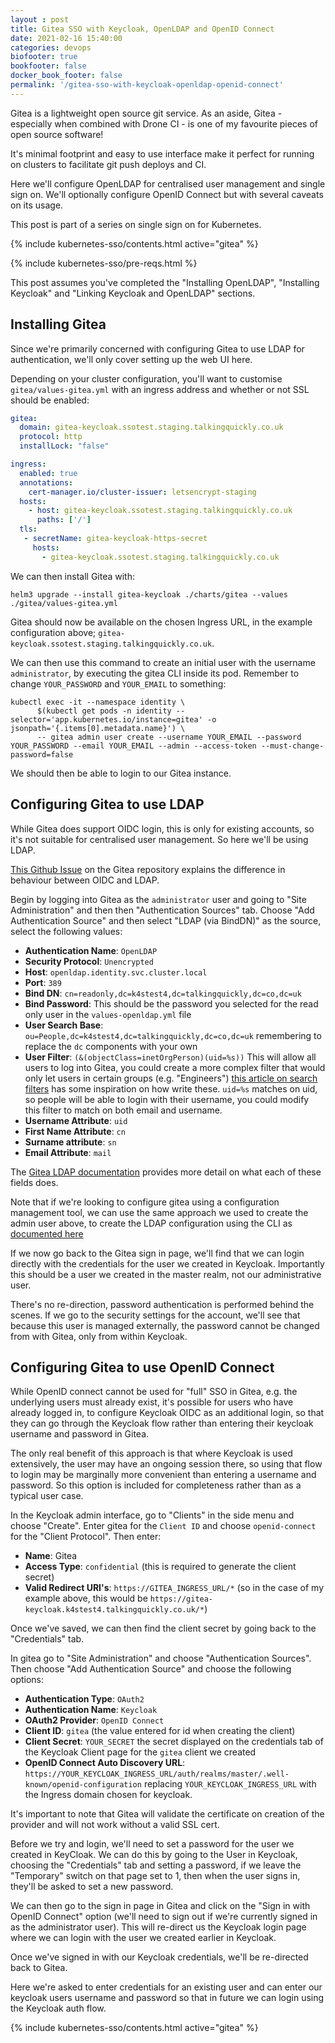 ```yaml
---
layout : post
title: Gitea SSO with Keycloak, OpenLDAP and OpenID Connect
date: 2021-02-16 15:40:00
categories: devops
biofooter: true
bookfooter: false
docker_book_footer: false
permalink: '/gitea-sso-with-keycloak-openldap-openid-connect'
---
```


Gitea is a lightweight open source git service. As an aside, Gitea - especially when combined with Drone CI - is one of my favourite pieces of open source software!

It's minimal footprint and easy to use interface make it perfect for running on clusters to facilitate git push deploys and CI.

Here we'll configure OpenLDAP for centralised user management and single sign on. We'll optionally configure OpenID Connect but with several caveats on its usage.

This post is part of a series on single sign on for Kubernetes.

<!--more-->

{% include kubernetes-sso/contents.html active="gitea" %}

{% include kubernetes-sso/pre-reqs.html %}

This post assumes you've completed the "Installing OpenLDAP", "Installing Keycloak" and "Linking Keycloak and OpenLDAP" sections.

## Installing Gitea

Since we're primarily concerned with configuring Gitea to use LDAP for authentication, we'll only cover setting up the web UI here.

Depending on your cluster configuration, you'll want to customise `gitea/values-gitea.yml` with an ingress address and whether or not SSL should be enabled:

```yaml
gitea:
  domain: gitea-keycloak.ssotest.staging.talkingquickly.co.uk 
  protocol: http
  installLock: "false"

ingress:
  enabled: true
  annotations:
    cert-manager.io/cluster-issuer: letsencrypt-staging
  hosts:
    - host: gitea-keycloak.ssotest.staging.talkingquickly.co.uk
      paths: ['/']
  tls:
   - secretName: gitea-keycloak-https-secret
     hosts:
       - gitea-keycloak.ssotest.staging.talkingquickly.co.uk
```

We can then install Gitea with:

```
helm3 upgrade --install gitea-keycloak ./charts/gitea --values ./gitea/values-gitea.yml
```

Gitea should now be available on the chosen Ingress URL, in the example configuration above; `gitea-keycloak.ssotest.staging.talkingquickly.co.uk`.

We can then use this command to create an initial user with the username `administrator`, by executing the gitea CLI inside its pod. Remember to change `YOUR_PASSWORD` and `YOUR_EMAIL` to something:

```
kubectl exec -it --namespace identity \
      $(kubectl get pods -n identity --selector='app.kubernetes.io/instance=gitea' -o jsonpath='{.items[0].metadata.name}') \
      -- gitea admin user create --username YOUR_EMAIL --password YOUR_PASSWORD --email YOUR_EMAIL --admin --access-token --must-change-password=false
```

We should then be able to login to our Gitea instance.

## Configuring Gitea to use LDAP

While Gitea does support OIDC login, this is only for existing accounts, so it's not suitable for centralised user management. So here we'll be using LDAP.

[This Github Issue](https://github.com/go-gitea/gitea/issues/1124?_pjax=%23js-repo-pjax-container#issuecomment-284911694) on the Gitea repository explains the difference in behaviour between OIDC and LDAP.

Begin by logging into Gitea as the `administrator` user and going to "Site Administration" and then then "Authentication Sources" tab. Choose "Add Authentication Source" and then select "LDAP (via BindDN)" as the source, select the following values:

- **Authentication Name**: `OpenLDAP`
- **Security Protocol**: `Unencrypted`
- **Host**: `openldap.identity.svc.cluster.local`
- **Port**: `389`
- **Bind DN**: `cn=readonly,dc=k4stest4,dc=talkingquickly,dc=co,dc=uk`
- **Bind Password**: This should be the password you selected for the read only user in the `values-openldap.yml` file
- **User Search Base**: `ou=People,dc=k4stest4,dc=talkingquickly,dc=co,dc=uk` remembering to replace the `dc` components with your own
- **User Filter**: `(&(objectClass=inetOrgPerson)(uid=%s))` This will allow all users to log into Gitea, you could create a more complex filter that would only let users in certain groups (e.g. "Engineers") [this article on search filters](https://confluence.atlassian.com/kb/how-to-write-ldap-search-filters-792496933.html) has some inspiration on how write these. `uid=%s` matches on uid, so people will be able to login with their username, you could modify this filter to match on both email and username.
- **Username Attribute**: `uid`
- **First Name Attribute**: `cn`
- **Surname attribute**: `sn`
- **Email Attribute**: `mail`

The [Gitea LDAP documentation](https://docs.gitea.io/en-us/authentication/) provides more detail on what each of these fields does.

Note that if we're looking to configure gitea using a configuration management tool, we can use the same approach we used to create the admin user above, to create the LDAP configuration using the CLI as [documented here](https://docs.gitea.io/en-us/command-line/)

If we now go back to the Gitea sign in page, we'll find that we can login directly with the credentials for the user we created in Keycloak. Importantly this should be a user we created in the master realm, not our administrative user.

There's no re-direction, password authentication is performed behind the scenes. If we go to the security settings for the account, we'll see that because this user is managed externally, the password cannot be changed from with Gitea, only from within Keycloak.

## Configuring Gitea to use OpenID Connect

While OpenID connect cannot be used for "full" SSO in Gitea, e.g. the underlying users must already exist, it's possible for users who have already logged in, to configure Keycloak OIDC as an additional login, so that they can go through the Keycloak flow rather than entering their keycloak username and password in Gitea.

The only real benefit of this approach is that where Keycloak is used extensively, the user may have an ongoing session there, so using that flow to login may be marginally more convenient than entering a username and password. So this option is included for completeness rather than as a typical user case. 

In the Keycloak admin interface, go to "Clients" in the side menu and choose "Create". Enter gitea for the `Client ID` and choose `openid-connect` for the "Client Protocol". Then enter:

- **Name**: Gitea
- **Access Type**: `confidential` (this is required to generate the client secret)
- **Valid Redirect URI's**: `https://GITEA_INGRESS_URL/*` (so in the case of my example above, this would be `https://gitea-keycloak.k4stest4.talkingquickly.co.uk/*`)

Once we've saved, we can then find the client secret by going back to the "Credentials" tab.

In gitea go to "Site Administration" and choose "Authentication Sources". Then choose "Add Authentication Source" and choose the following options:

- **Authentication Type**: `OAuth2`
- **Authentication Name**: `Keycloak`
- **OAuth2 Provider**: `OpenID Connect`
- **Client ID**: `gitea` (the value entered for id when creating the client)
- **Client Secret**: `YOUR_SECRET` the secret displayed on the credentials tab of the Keycloak Client page for the `gitea` client we created
- **OpenID Connect Auto Discovery URL**: `https://YOUR_KEYCLOAK_INGRESS_URL/auth/realms/master/.well-known/openid-configuration` replacing `YOUR_KEYCLOAK_INGRESS_URL` with the Ingress domain chosen for keycloak. 

It's important to note that Gitea will validate the certificate on creation of the provider and will not work without a valid SSL cert.

Before we try and login, we'll need to set a password for the user we created in KeyCloak. We can do this by going to the User in Keycloak, choosing the "Credentials" tab and setting a password, if we leave the "Temporary" switch on that page set to 1, then when the user signs in, they'll be asked to set a new password.

We can then go to the sign in page in Gitea and click on the "Sign in with OpenID Connect" option (we'll need to sign out if we're currently signed in as the administrator user). This will re-direct us the Keycloak login page where we can login with the user we created earlier in Keycloak. 

Once we've signed in with our Keycloak credentials, we'll be re-directed back to Gitea.

Here we're asked to enter credentials for an existing user and can enter our keycloak users username and password so that in future we can login using the Keycloak auth flow.

{% include kubernetes-sso/contents.html active="gitea" %}